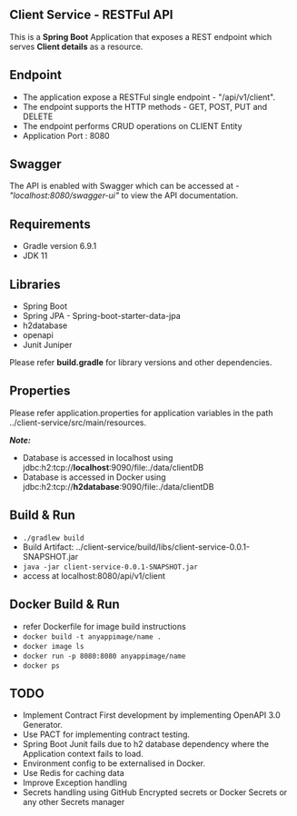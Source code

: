 Client Service - RESTFul API
------------------
This is a  **Spring Boot** Application that exposes a REST endpoint which serves **Client details** as a resource.

Endpoint
------------------
* The application expose a RESTFul single endpoint - "/api/v1/client".
* The endpoint supports  the HTTP methods - GET, POST, PUT and DELETE
* The endpoint performs CRUD operations on CLIENT Entity
* Application Port : 8080

Swagger
------------------
The API is enabled with Swagger which can be accessed at - *"localhost:8080/swagger-ui"* to view the API documentation.

Requirements
------------------
* Gradle version 6.9.1
* JDK 11

Libraries
------------------
* Spring Boot
* Spring JPA - Spring-boot-starter-data-jpa
* h2database
* openapi
* Junit Juniper 

Please refer **build.gradle**  for library versions and other dependencies.

Properties 
------------------
Please refer application.properties for application variables in the path ../client-service/src/main/resources.

***Note:*** 
* Database is accessed in localhost using jdbc:h2:tcp://**localhost**:9090/file:./data/clientDB
* Database is accessed in Docker using jdbc:h2:tcp://**h2database**:9090/file:./data/clientDB

Build & Run
------------------
* ```./gradlew build```
* Build Artifact: ../client-service/build/libs/client-service-0.0.1-SNAPSHOT.jar
* ```java -jar client-service-0.0.1-SNAPSHOT.jar```
* access at localhost:8080/api/v1/client

Docker Build & Run
------------------
* refer Dockerfile for image build instructions
* ``` docker build -t anyappimage/name . ```
* ``` docker image ls ```
* ``` docker run -p 8080:8080 anyappimage/name ```
* ``` docker ps ```

TODO
------------------
* Implement Contract First development by implementing OpenAPI 3.0 Generator.
* Use PACT for implementing contract testing.
* Spring Boot Junit fails due to h2 database dependency where the Application context fails to load.
* Environment config to be externalised in Docker.
* Use Redis for caching data
* Improve Exception handling
* Secrets handling using GitHub Encrypted secrets or Docker Secrets or any other Secrets manager
